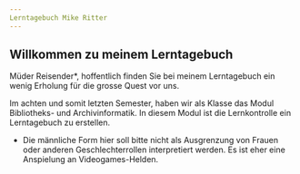 ```yaml
---
Lerntagebuch Mike Ritter
---
```


## Willkommen zu meinem Lerntagebuch

Müder Reisender*, hoffentlich finden Sie bei meinem Lerntagebuch ein wenig Erholung für die grosse Quest vor uns.

Im achten und somit letzten Semester, haben wir als Klasse das Modul Bibliotheks- und Archivinformatik. In diesem Modul ist die Lernkontrolle ein Lerntagebuch zu erstellen.

* Die männliche Form hier soll bitte nicht als Ausgrenzung von Frauen oder anderen Geschlechterrollen interpretiert werden. Es ist eher eine Anspielung an Videogames-Helden.
